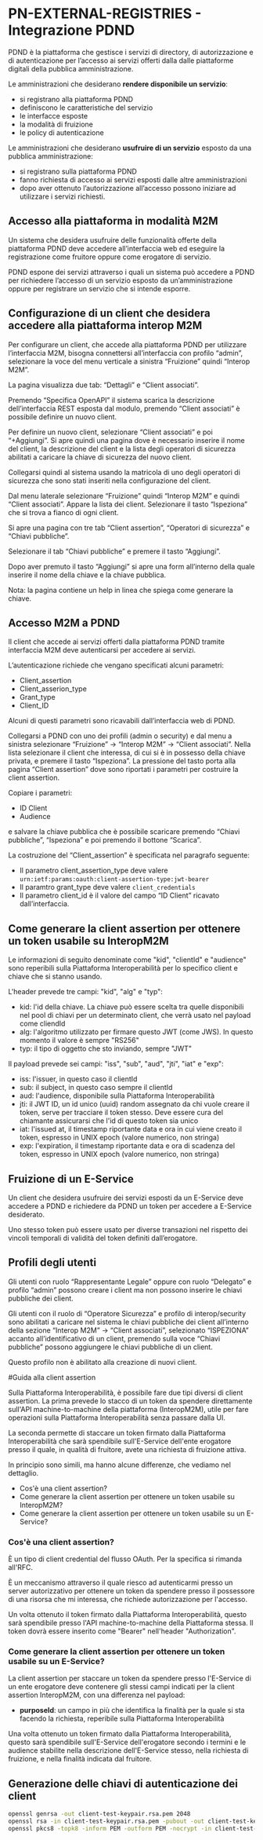# PN-EXTERNAL-REGISTRIES - Integrazione PDND

PDND è la piattaforma che gestisce i servizi di directory, di autorizzazione e di autenticazione 
per l’accesso ai servizi offerti dalla dalle piattaforme digitali della pubblica amministrazione.

Le amministrazioni che desiderano __rendere disponibile un servizio__:
- si registrano alla piattaforma PDND
- definiscono le caratteristiche del servizio
- le interfacce esposte
- la modalità di fruizione
- le policy di autenticazione

Le amministrazioni che desiderano __usufruire di un servizio__ esposto da una pubblica amministrazione:
- si registrano sulla piattaforma PDND
- fanno richiesta di accesso ai servizi esposti dalle altre amministrazioni
- dopo aver ottenuto l’autorizzazione all’accesso possono iniziare ad utilizzare i servizi richiesti.

## Accesso alla piattaforma in modalità M2M

Un sistema che desidera usufruire delle funzionalità offerte della piattaforma PDND deve accedere 
all’interfaccia web ed eseguire la registrazione come fruitore oppure come erogatore di servizio.

PDND espone dei servizi attraverso i quali un sistema può accedere a PDND per richiedere l’accesso 
di un servizio esposto da un’amministrazione oppure per registrare un servizio che si intende esporre.

## Configurazione di un client che desidera accedere alla piattaforma interop M2M

Per configurare un client, che accede alla piattaforma PDND per utilizzare l’interfaccia M2M, 
bisogna connettersi all’interfaccia con profilo “admin”, selezionare la voce del menu verticale 
a sinistra “Fruizione” quindi “Interop M2M”.

La pagina visualizza due tab: “Dettagli” e “Client associati”.

Premendo “Specifica OpenAPI” il sistema scarica la descrizione dell’interfaccia REST esposta dal modulo, 
premendo “Client associati” è possibile definire un nuovo client.

Per definire un nuovo client, selezionare “Client associati” e poi “+Aggiungi”. Si apre quindi una pagina dove è 
necessario inserire il nome del client, la descrizione del client e la lista degli operatori di sicurezza abilitati 
a caricare la chiave di sicurezza del nuovo client.

Collegarsi quindi al sistema usando la matricola di uno degli operatori di sicurezza che sono stati inseriti nella 
configurazione del client.

Dal menu laterale selezionare “Fruizione” quindi “Interop M2M” e quindi “Client associati”. 
Appare la lista dei client. Selezionare il tasto “Ispeziona” che si trova a fianco di ogni client.

Si apre una pagina con tre tab “Client assertion”, “Operatori di sicurezza” e “Chiavi pubbliche”.

Selezionare il tab “Chiavi pubbliche” e premere il tasto “Aggiungi”.

Dopo aver premuto il tasto “Aggiungi” si apre una form all’interno della quale inserire il nome della chiave e la 
chiave pubblica.

Nota: la pagina contiene un help in linea che spiega come generare la chiave.

## Accesso M2M a PDND

Il client che accede ai servizi offerti dalla piattaforma PDND tramite interfaccia M2M deve autenticarsi per 
accedere ai servizi.

L’autenticazione richiede che vengano specificati alcuni parametri:

- Client_assertion
- Client_asserion_type
- Grant_type
- Client_ID 

Alcuni di questi parametri sono ricavabili dall’interfaccia web di PDND. 

Collegarsi a PDND con uno dei profili (admin o security) e dal menu a sinistra selezionare “Fruizione” -> 
“Interop M2M” -> “Client associati”. Nella lista selezionare il client che interessa, di cui si è in possesso
della chiave privata, e premere il tasto “Ispeziona”. La pressione del tasto porta alla pagina “Client assertion” 
dove sono riportati i parametri per costruire la client assertion. 

Copiare i parametri:

- ID Client
- Audience 

e salvare la chiave pubblica che è possibile scaricare premendo “Chiavi pubbliche”, “Ispeziona” e poi premendo il 
bottone “Scarica”.

La costruzione del “Client_assertion” è specificata nel paragrafo seguente:

- Il parametro client_assertion_type deve valere `urn:ietf:params:oauth:client-assertion-type:jwt-bearer`
- Il paramtro grant_type deve valere `client_credentials`
- Il parametro client_id è il valore del campo “ID Client” ricavato dall’interfaccia.

## Come generare la client assertion per ottenere un token usabile su InteropM2M

Le informazioni di seguito denominate come "kid", "clientId" e "audience" sono reperibili sulla Piattaforma 
Interoperabilità per lo specifico client e chiave che si stanno usando.

L'header prevede tre campi: "kid", "alg" e "typ":

- kid: l'id della chiave. La chiave può essere scelta tra quelle disponibili nel pool di chiavi per un determinato 
 client, che verrà usato nel payload come cliendId
- alg: l'algoritmo utilizzato per firmare questo JWT (come JWS). In questo momento il valore è sempre "RS256"
- typ: il tipo di oggetto che sto inviando, sempre "JWT" 

Il payload prevede sei campi: "iss", "sub", "aud", "jti", "iat" e "exp":

- iss: l'issuer, in questo caso il clientId
- sub: il subject, in questo caso sempre il clientId
- aud: l'audience, disponibile sulla Piattaforma Interoperabilità
- jti: il JWT ID, un id unico (uuid) random assegnato da chi vuole creare il token, serve per tracciare il token 
  stesso. Deve essere cura del chiamante assicurarsi che l'id di questo token sia unico
- iat: l'issued at, il timestamp riportante data e ora in cui viene creato il token, espresso in UNIX epoch (valore numerico, non stringa)
- exp: l'expiration, il timestamp riportante data e ora di scadenza del token, espresso in UNIX epoch (valore numerico, non stringa)

## Fruizione di un E-Service

Un client che desidera usufruire dei servizi esposti da un E-Service deve accedere a PDND e richiedere da PDND un 
token per accedere a E-Service desiderato.

Uno stesso token può essere usato per diverse transazioni nel rispetto dei vincoli temporali di validità del token 
definiti dall’erogatore.

## Profili degli utenti

Gli utenti con ruolo “Rappresentante Legale” oppure con ruolo “Delegato” e profilo “admin” possono creare i client 
ma non possono inserire le chiavi pubbliche dei client.

Gli utenti con il ruolo di “Operatore Sicurezza” e profilo di interop/security sono abilitati a caricare nel sistema 
le chiavi pubbliche dei client all’interno della sezione “Interop M2M” -> “Client associati”, selezionato “ISPEZIONA” 
accanto all’identificativo di un client, premendo sulla voce “Chiavi pubbliche” possono aggiungere le chiavi pubbliche
di un client. 

Questo profilo non è abilitato alla creazione di nuovi client.

#Guida alla client assertion

Sulla Piattaforma Interoperabilità, è possibile fare due tipi diversi di client assertion. 
La prima prevede lo stacco di un token da spendere direttamente sull'API machine-to-machine della piattaforma 
(InteropM2M), utile per fare operazioni sulla Piattaforma Interoperabilità senza passare dalla UI. 

La seconda permette di staccare un token firmato dalla Piattaforma Interoperabilità che sarà spendibile sull'E-Service 
dell'ente erogatore presso il quale, in qualità di fruitore, avete una richiesta di fruizione attiva.

 
In principio sono simili, ma hanno alcune differenze, che vediamo nel dettaglio.

- Cos'è una client assertion?
- Come generare la client assertion per ottenere un token usabile su InteropM2M?
- Come generare la client assertion per ottenere un token usabile su un E-Service?


### Cos'è una client assertion?

È un tipo di client credential del flusso OAuth. Per la specifica si rimanda all'RFC. 

È un meccanismo attraverso il quale riesco ad autenticarmi presso un server autorizzativo per ottenere un token da 
spendere presso il possessore di una risorsa che mi interessa, che richiede autorizzazione per l'accesso. 

Un volta ottenuto il token firmato dalla Piattaforma Interoperabilità, questo sarà spendibile presso l'API 
machine-to-machine della Piattaforma stessa. Il token dovrà essere inserito come "Bearer" nell'header "Authorization".

### Come generare la client assertion per ottenere un token usabile su un E-Service?

La client assertion per staccare un token da spendere presso l'E-Service di un ente erogatore deve contenere gli 
stessi campi indicati per la client assertion InteropM2M, con una differenza nel payload:
- __purposeId__: un campo in più che identifica la finalità per la quale si sta facendo la richiesta, reperibile sulla 
  Piattaforma Interoperabilità 

Una volta ottenuto un token firmato dalla Piattaforma Interoperabilità, questo sarà spendibile sull'E-Service 
dell'erogatore secondo i termini e le audience stabilite nella descrizione dell'E-Service stesso, nella richiesta di 
fruizione, e nella finalità indicata dal fruitore.

## Generazione delle chiavi di autenticazione dei client

```bash
openssl genrsa -out client-test-keypair.rsa.pem 2048
openssl rsa -in client-test-keypair.rsa.pem -pubout -out client-test-keypair.rsa.pub
openssl pkcs8 -topk8 -inform PEM -outform PEM -nocrypt -in client-test-keypair.rsa.pem -out client-test-keypair.rsa.priv
```

